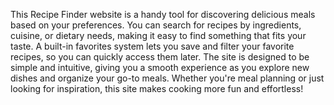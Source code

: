 <p> This Recipe Finder website is a handy tool for discovering delicious meals based on your preferences. You can search for recipes by ingredients, cuisine, or dietary needs, making it easy to find something that fits your taste. A built-in favorites system lets you save and filter your favorite recipes, so you can quickly access them later. The site is designed to be simple and intuitive, giving you a smooth experience as you explore new dishes and organize your go-to meals. Whether you're meal planning or just looking for inspiration, this site makes cooking more fun and effortless!</p>
